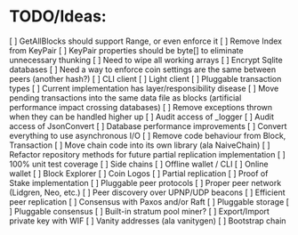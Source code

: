 TODO/Ideas:
===========
[ ] GetAllBlocks should support Range, or even enforce it
[ ] Remove Index from KeyPair
[ ] KeyPair properties should be byte[] to eliminate unnecessary thunking
[ ] Need to wipe all working arrays
[ ] Encrypt Sqlite databases
[ ] Need a way to enforce coin settings are the same between peers (another hash?)
[ ] CLI client
[ ] Light client
[ ] Pluggable transaction types
[ ] Current implementation has layer/responsibility disease
[ ] Move pending transactions into the same data file as blocks (artificial performance impact crossing databases)
[ ] Remove exceptions thrown when they can be handled higher up
[ ] Audit access of _logger
[ ] Audit access of JsonConvert
[ ] Database performance improvements 
[ ] Convert everything to use asynchronous I/O
[ ] Remove code behaviour from Block, Transaction
[ ] Move chain code into its own library (ala NaiveChain)
[ ] Refactor repository methods for future partial replication implementation
[ ] 100% unit test coverage
[ ] Side chains
[ ] Offline wallet / CLI
[ ] Online wallet
[ ] Block Explorer
[ ] Coin Logos
[ ] Partial replication
[ ] Proof of Stake implementation
[ ] Pluggable peer protocols
[ ] Proper peer network (Lidgren, Neo, etc.)
[ ] Peer discovery over UPNP/UDP beacons
[ ] Efficient peer replication 
[ ] Consensus with Paxos and/or Raft
[ ] Pluggable storage
[ ] Pluggable consensus
[ ] Built-in stratum pool miner?
[ ] Export/Import private key with WIF
[ ] Vanity addresses (ala vanitygen)
[ ] Bootstrap chain